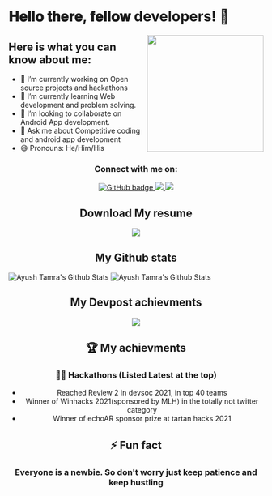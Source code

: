 # 𝐇𝐞𝐥𝐥𝐨 𝐭𝐡𝐞𝐫𝐞, 𝐟𝐞𝐥𝐥𝐨𝐰 developers! 👋
<img align='right' src="https://media.giphy.com/media/M9gbBd9nbDrOTu1Mqx/giphy.gif" width="230">

## Here is what you can know about me:

* 🔭 I’m currently working on Open source projects and hackathons
* 🌱 I’m currently learning Web development and problem solving.
* 👯 I’m looking to collaborate on Android App development.
* 💬 Ask me about Competitive coding and android app development
* 😄 Pronouns: He/Him/His
<h3 align="center">Connect with me on:</h3>
<p align="center">
  <a href="https://github.com/ayushtamra">
    <img src="https://img.shields.io/badge/GitHub-100000?style=for-the-badge&logo=github&logoColor=white" alt="GitHub badge" />
  </a>
  <a href="http://twitter.com/ayush_tamra">
    <img src="https://img.shields.io/badge/Twitter-1DA1F2?style=for-the-badge&logo=twitter&logoColor=white" />
  </a>
  <a href="https://www.linkedin.com/in/ayush-tamra-1058531b2/">
    <img src="https://img.shields.io/badge/LinkedIn-0077B5?style=for-the-badge&logo=linkedin&logoColor=white" />
  </a>
</p>
    
<h2 align="center">Download My resume</h2>
<p align="center">
    <a href="Ayush Tamra Resume.pdf" download="Ayush Tamra Resume">
        <img src="https://img.shields.io/badge/Ayush's-Resume-brightgreen"/>
    </a>
</p>


<h2 align="center">My Github stats</h2>
<p>
    <img src="https://github-readme-stats.vercel.app/api?username=ayushtamra&include_all_commits=true&count_private=true&show_icons=true&line_height=20&title_color=7A7ADB&icon_color=2234AE&text_color=D3D3D3&bg_color=0,000000,130F40" alt="Ayush Tamra's Github Stats"/>

   <img src="https://github-readme-stats.vercel.app/api/top-langs/?username=ayushtamra&layout=compact" alt="Ayush Tamra's Github Stats"/>
</p>

<!-- <p align="right">
    <img src="https://github-readme-stats.vercel.app/api/top-langs/?username=anuraghazra&layout=compact" alt="Ayush Tamra's Github Stats"/>
</p>

<p align="center">
  <img src="https://github-readme-stats.vercel.app/api/top-langs/?username=ayushtamra" alt="Smiley face">
</p> -->


<h2 align="center">My Devpost achievments</h2>

<p align="center">
  <img src="https://idemoed.vercel.app/api/wall?username=tamraayush&level=2"/>
</p>

<h2 align="center">🏆 My achievments</h2>
<h3 align="center">👨‍💻 Hackathons (Listed Latest at the top)</h3>
  <ul align="center">
    <li>Reached Review 2 in devsoc 2021, in top 40 teams</li>
    <li>Winner of Winhacks 2021(sponsored by MLH) in the totally not twitter category </li>
    <li>Winner of echoAR sponsor prize at tartan hacks 2021</li>
  </ul>

<h2 align="center"> ⚡ Fun fact </h2>
    
<h3 align="center"> Everyone is a newbie. So don't worry just keep patience and keep hustling</h3>